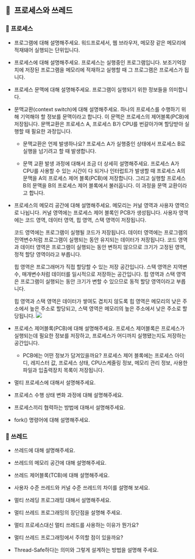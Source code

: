 ## 📌  프로세스와 쓰레드

### 📎 프로세스

- 프로그램에 대해 설명해주세요.
    워드프로세서, 웹 브라우저, 메모장 같은 메모리에 적재돼어 실행되는 단위입니다.
- 프로세스에 대해 설명해주세요.
	프로세스는 실행중인 프로그램입니다. 
	보조기억장치에 저장된 프로그램을 메모리에 적재하고 실행할 때 그 프로그램은 프로세스가 됩니다.
    
- 프로세스 문맥에 대해 설명해주세요.
    프로그램이 실행되기 위한 정보들을 의미합니다.
    
- 문맥교환(context switch)에 대해 설명해주세요.
    하나의 프로세스를 수행하기 위해 기억해야 할 정보를 문맥이라고 합니다.
    이 문맥은 프로세스의 제어블록(PCB)에 저장됩니다.
    문맥교환은 프로세스 A, 프로세스 B가 CPU를 번갈아가며 할당받아 실행할 때 필요한 과정입니다.
    
    - 문맥교환은 언제 발생하나요?
        프로세스 A가 실행중인 상태에서 프로세스 B로 실행을 넘기려고 할 때 발생합니다.
        
    - 문맥 교환 발생 과정에 대해서 조금 더 상세히 설명해주세요.
        프로세스 A가 CPU를 사용할 수 있는 시간이 다 되거나 인터럽트가 발생할 때
        프로세스 A의 문맥을 A의 프로세스 제어 블록(PCB)에 저장합니다.
        그리고 실행할 프로세스 B의 문맥을 B의 프로세스 제어 블록에서 불러옵니다.
        이 과정을 문맥 교환이라고 합니다.
        
- 프로세스의 메모리 공간에 대해 설명해주세요.
    메모리는 커널 영역과 사용자 영역으로 나뉩니다.
    커널 영역에는 프로세스 제어 블록인 PCB가 생성됩니다.
    사용자 영역에는 코드 영역, 데이터 영역, 힙 영역, 스택 영역이 저장됩니다.
    
    코드 영역에는 프로그램이 실행될 코드가 저장됩니다.
    데이터 영역에는 프로그램의 전역변수처럼 프로그램이 실행되는 동안 유지되는 데이터가 저장됩니다. 코드 영역과 데이터 영역은 프로그램이 실행되는 동안 변하지 않으므로 크기가 고정된 영역, 정적 할당 영역이라고 부릅니다.

    힙 영역은 프로그래머가 직접 할당할 수 있는 저장 공간입니다.
    스택 영역은 지역변수, 매개변수처럼 데이터를 일시적으로 저장하는 공간입니다.
    힙 영역과 스택 영역은 프로그램이 실행되는 동안 크기가 변할 수 있으므로 동적 할당 영역이라고 부릅니다.

    힙 영역과 스택 영역은 데이터가 쌓여도 겹치지 않도록 힙 영역은 메모리의 낮은 주소에서 높은 주소로 할당되고, 스택 영역은 메모리의 높은 주소에서 낮은 주소로 할당됩니다.
   ![](https://i.imgur.com/KTebkDU.png)

- 프로세스 제어블록(PCB)에 대해 설명해주세요.
    프로세스 제어블록은 프로세스가 실행되는데 필요한 정보를 저장하고, 프로세스가 어디까지 실행됐는지도 저장하는 공간입니다.
    
    - PCB에는 어떤 정보가 담겨있을까요?
	    프로세스 제어 블록에는 프로세스 아이디, 레지스터 값, 프로세스 상태, CPU스케줄링 정보, 메모리 관리 정보, 사용한 파일과 입출력장치 목록이 저장됩니다.
	    
- 멀티 프로세스에 대해서 설명해주세요.
    
- 프로세스 수행 상태 변화 과정에 대해 설명해주세요.
    
- 프로세스끼리 협력하는 방법에 대해서 설명해주세요.
    
- fork() 명령어에 대해 설명해주세요.
    

### 📎 쓰레드

- 쓰레드에 대해 설명해주세요.
    
- 쓰레드의 메모리 공간에 대해 설명해주세요.
    
- 쓰레드 제어블록(TCB)에 대해 설명해주세요.
    
- 사용자 수준 쓰레드와 커널 수준 쓰레드의 차이를 설명해 보세요.
    
- 멀티 쓰레딩 프로그래밍 대해서 설명해주세요.
    
- 멀티 쓰레드 프로그래밍의 장단점을 설명해 주세요.
    
- 멀티 프로세스대신 멀티 쓰레드를 사용하는 이유가 뭔가요?
    
- 멀티 쓰레드 프로그래밍에서 주의할 점이 있을까요?
    
- Thread-Safe하다는 의미와 그렇게 설계하는 방법을 설명해 주세요.